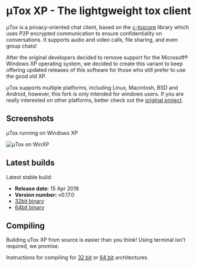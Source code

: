 # μTox XP - The lightgweight tox client

μTox is a privacy-oriented chat client, based on the [c-toxcore](https://github.com/TokTok/c-toxcore) library which uses P2P encrypted communication to ensure confidentiality on conversations. It supports audio and video calls, file sharing, and even group chats!

After the original developers decided to remove support for the Microsoft® Windows XP operating system, we decided to create this variant to keep offering updated releases of this software for those who still prefer to use the good old XP. 

μTox supports multiple platforms, including Linux, Macintosh, BSD and Android, however, this fork is only intended for windows users. If you are really interested on other platforms, better check out the [original project](https://github.com/uTox/uTox).

## Screenshots

μTox running on Windows XP

![μTox on WinXP](https://github.com/blueclouds8666/uTox_XP/raw/files/screenshot.png "μTox running on Windows XP")

## Latest builds

Latest stable build:
- **Release date:**  15 Apr 2018
- **Version number:**  v0.17.0
- [32bit binary](https://github.com/blueclouds8666/uTox_XP/raw/files/binaries/0.17.1/utox-i686.exe)
- [64bit binary](https://github.com/blueclouds8666/uTox_XP/raw/files/binaries/0.17.1/utox-AMD64.exe)

## Compiling

Building uTox XP from source is easier than you think! Using terminal isn't required, we promise.

Instructions for compiling for [32 bit](https://github.com/blueclouds8666/uTox_XP/blob/legacy-0.17.1/COMPILE32.md) or [64 bit](https://github.com/blueclouds8666/uTox_XP/blob/legacy-0.17.1/COMPILE64.md) architectures.
<br />
<br />
 